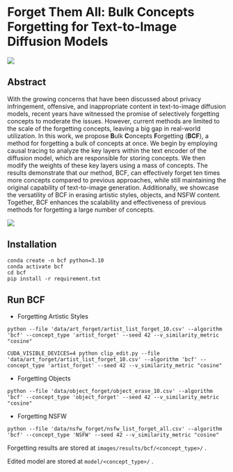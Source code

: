 # Forget Them All: Bulk Concepts Forgetting for Text-to-Image Diffusion Models

<img style="witdh: 100%;" src="images/first_pic.png">

##  Abstract
With the growing concerns that have been discussed about privacy infringement, offensive, and inappropriate content in text-to-image diffusion models, recent years have witnessed the promise of selectively forgetting concepts to moderate the issues. However, current methods are limited to the scale of the forgetting concepts, leaving a big gap in real-world utilization. In this work, we propose **B**ulk **C**oncepts **F**orgetting (**BCF**), a method for forgetting a bulk of concepts at once. We begin by employing causal tracing to analyze the key layers within the text encoder of the diffusion model, which are responsible for storing concepts. We then modify the weights of these key layers using a mass of concepts. The results demonstrate that our method, BCF, can effectively forget ten times more concepts compared to previous approaches, while still maintaining the original capability of text-to-image generation. Additionally, we showcase the versatility of BCF in erasing artistic styles, objects, and NSFW content. Together, BCF enhances the scalability and effectiveness of previous methods for forgetting a large number of concepts.   

<img style="witdh: 100%;" src="images/method.png">

## Installation
```
conda create -n bcf python=3.10
conda activate bcf
cd bcf
pip install -r requirement.txt
```

## Run BCF

- Forgetting Artistic Styles

```
python --file 'data/art_forget/artist_list_forget_10.csv' --algorithm 'bcf' --concept_type 'artist_forget' --seed 42 --v_similarity_metric "cosine"

CUDA_VISIBLE_DEVICES=4 python clip_edit.py --file 'data/art_forget/artist_list_forget_10.csv' --algorithm 'bcf' --concept_type 'artist_forget' --seed 42 --v_similarity_metric "cosine"
```

- Forgetting Objects

```
python --file 'data/object_forget/object_erase_10.csv' --algorithm 'bcf' --concept_type 'object_forget' --seed 42 --v_similarity_metric "cosine"
```

- Forgetting NSFW

```
python --file 'data/nsfw_forget/nsfw_list_forget_all.csv' --algorithm 'bcf' --concept_type 'NSFW' --seed 42 --v_similarity_metric "cosine"
```

Forgetting results are stored at `images/results/bcf/<concept_type>/` .

Edited model are stored at `model/<concept_type>/` .



